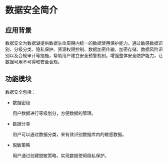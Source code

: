 # 数据安全简介<a name="dgc_01_0827"></a>

## 应用背景<a name="section123691514123114"></a>

数据安全为数据湖提供数据生命周期内统一的数据使用保护能力。通过敏感数据识别、分级分类、隐私保护、资源权限控制、数据加密传输、加密存储、数据风险识别以及合规审计等措施，帮助用户建立安全预警机制，增强整体安全防护能力，让数据可用不可得和安全合规。

## 功能模块<a name="section5410173573320"></a>

数据安全包括：

-   数据密级

    用户数据进行等级划分，方便数据的管理。

-   数据分类

    用户可以通过数据分类，来有效识别数据库内的敏感数据。

-   脱敏策略

    用户通过创建脱敏策略，实现数据使用隐私保护。


